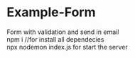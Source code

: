 # Example-Form <br>
Form with validation and send in email <br>
npm i //for install all dependecies <br>
npx nodemon index.js for start the server 
